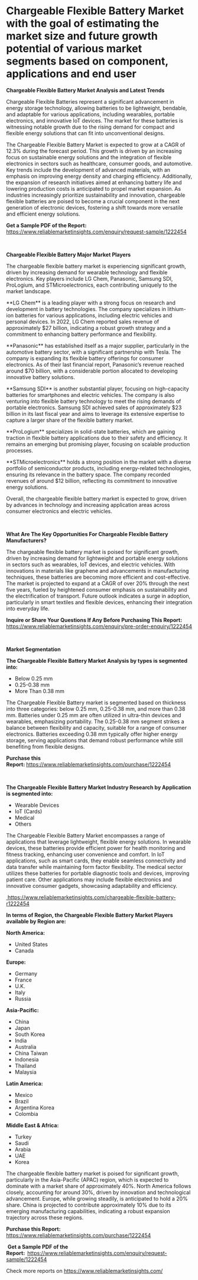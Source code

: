 <p><h1>Chargeable Flexible Battery Market with the goal of estimating the market size and future growth potential of various market segments based on component, applications and end user</h1></p><p><strong>Chargeable Flexible Battery Market Analysis and Latest Trends</strong></p>
<p><p>Chargeable Flexible Batteries represent a significant advancement in energy storage technology, allowing batteries to be lightweight, bendable, and adaptable for various applications, including wearables, portable electronics, and innovative IoT devices. The market for these batteries is witnessing notable growth due to the rising demand for compact and flexible energy solutions that can fit into unconventional designs.</p><p>The Chargeable Flexible Battery Market is expected to grow at a CAGR of 12.3% during the forecast period. This growth is driven by an increasing focus on sustainable energy solutions and the integration of flexible electronics in sectors such as healthcare, consumer goods, and automotive. Key trends include the development of advanced materials, with an emphasis on improving energy density and charging efficiency. Additionally, the expansion of research initiatives aimed at enhancing battery life and lowering production costs is anticipated to propel market expansion. As industries increasingly prioritize sustainability and innovation, chargeable flexible batteries are poised to become a crucial component in the next generation of electronic devices, fostering a shift towards more versatile and efficient energy solutions.</p></p>
<p><strong>Get a Sample PDF of the Report:&nbsp;</strong> <a href="https://www.reliablemarketinsights.com/enquiry/request-sample/1222454?utm_campaign=3218&utm_medium=2&utm_source=Github&utm_content=ia&utm_term=06042025&utm_id=chargeable-flexible-battery">https://www.reliablemarketinsights.com/enquiry/request-sample/1222454</a></p>
<p>&nbsp;</p>
<p><strong>Chargeable Flexible Battery Major Market Players</strong></p>
<p><p>The chargeable flexible battery market is experiencing significant growth, driven by increasing demand for wearable technology and flexible electronics. Key players include LG Chem, Panasonic, Samsung SDI, ProLogium, and STMicroelectronics, each contributing uniquely to the market landscape.</p><p>**LG Chem** is a leading player with a strong focus on research and development in battery technologies. The company specializes in lithium-ion batteries for various applications, including electric vehicles and personal devices. In 2022, LG Chem reported sales revenue of approximately $27 billion, indicating a robust growth strategy and a commitment to enhancing battery performance and flexibility.</p><p>**Panasonic** has established itself as a major supplier, particularly in the automotive battery sector, with a significant partnership with Tesla. The company is expanding its flexible battery offerings for consumer electronics. As of their last financial report, Panasonic’s revenue reached around $70 billion, with a considerable portion allocated to developing innovative battery solutions.</p><p>**Samsung SDI** is another substantial player, focusing on high-capacity batteries for smartphones and electric vehicles. The company is also venturing into flexible battery technology to meet the rising demands of portable electronics. Samsung SDI achieved sales of approximately $23 billion in its last fiscal year and aims to leverage its extensive expertise to capture a larger share of the flexible battery market.</p><p>**ProLogium** specializes in solid-state batteries, which are gaining traction in flexible battery applications due to their safety and efficiency. It remains an emerging but promising player, focusing on scalable production processes.</p><p>**STMicroelectronics** holds a strong position in the market with a diverse portfolio of semiconductor products, including energy-related technologies, ensuring its relevance in the battery space. The company recorded revenues of around $12 billion, reflecting its commitment to innovative energy solutions.</p><p>Overall, the chargeable flexible battery market is expected to grow, driven by advances in technology and increasing application areas across consumer electronics and electric vehicles.</p></p>
<p>&nbsp;</p>
<p><strong>What Are The Key Opportunities For Chargeable Flexible Battery Manufacturers?</strong></p>
<p><p>The chargeable flexible battery market is poised for significant growth, driven by increasing demand for lightweight and portable energy solutions in sectors such as wearables, IoT devices, and electric vehicles. With innovations in materials like graphene and advancements in manufacturing techniques, these batteries are becoming more efficient and cost-effective. The market is projected to expand at a CAGR of over 20% through the next five years, fueled by heightened consumer emphasis on sustainability and the electrification of transport. Future outlook indicates a surge in adoption, particularly in smart textiles and flexible devices, enhancing their integration into everyday life.</p></p>
<p><strong>Inquire or Share Your Questions If Any Before Purchasing This Report:</strong> <a href="https://www.reliablemarketinsights.com/enquiry/pre-order-enquiry/1222454?utm_campaign=3218&utm_medium=2&utm_source=Github&utm_content=ia&utm_term=06042025&utm_id=chargeable-flexible-battery">https://www.reliablemarketinsights.com/enquiry/pre-order-enquiry/1222454</a></p>
<p>&nbsp;</p>
<p><strong>Market Segmentation</strong></p>
<p><strong>The Chargeable Flexible Battery Market Analysis by types is segmented into:</strong></p>
<p><ul><li>Below 0.25 mm</li><li>0.25-0.38 mm</li><li>More Than 0.38 mm</li></ul></p>
<p><p>The Chargeable Flexible Battery market is segmented based on thickness into three categories: below 0.25 mm, 0.25-0.38 mm, and more than 0.38 mm. Batteries under 0.25 mm are often utilized in ultra-thin devices and wearables, emphasizing portability. The 0.25-0.38 mm segment strikes a balance between flexibility and capacity, suitable for a range of consumer electronics. Batteries exceeding 0.38 mm typically offer higher energy storage, serving applications that demand robust performance while still benefiting from flexible designs.</p></p>
<p><strong>Purchase this Report:&nbsp;</strong><a href="https://www.reliablemarketinsights.com/purchase/1222454?utm_campaign=3218&utm_medium=2&utm_source=Github&utm_content=ia&utm_term=06042025&utm_id=chargeable-flexible-battery">https://www.reliablemarketinsights.com/purchase/1222454</a></p>
<p>&nbsp;</p>
<p><strong>The Chargeable Flexible Battery Market Industry Research by Application is segmented into:</strong></p>
<p><ul><li>Wearable Devices</li><li>IoT (Cards)</li><li>Medical</li><li>Others</li></ul></p>
<p><p>The Chargeable Flexible Battery Market encompasses a range of applications that leverage lightweight, flexible energy solutions. In wearable devices, these batteries provide efficient power for health monitoring and fitness tracking, enhancing user convenience and comfort. In IoT applications, such as smart cards, they enable seamless connectivity and data transfer while maintaining form factor flexibility. The medical sector utilizes these batteries for portable diagnostic tools and devices, improving patient care. Other applications may include flexible electronics and innovative consumer gadgets, showcasing adaptability and efficiency.</p></p>
<p><a href="https://www.reliablemarketinsights.com/chargeable-flexible-battery-r1222454?utm_campaign=3218&utm_medium=2&utm_source=Github&utm_content=ia&utm_term=06042025&utm_id=chargeable-flexible-battery">&nbsp;https://www.reliablemarketinsights.com/chargeable-flexible-battery-r1222454</a></p>
<p><strong>In terms of Region, the Chargeable Flexible Battery Market Players available by Region are:</strong></p>
<p>
    <p> <strong> North America: </strong>
        <ul>
            <li>United States</li>
            <li>Canada</li>
        </ul>
        </p> 
    <p> <strong> Europe: </strong>
        <ul>
            <li>Germany</li>
            <li>France</li>
            <li>U.K.</li>
            <li>Italy</li>
            <li>Russia</li>
        </ul>
        </p> 
    <p> <strong> Asia-Pacific: </strong>
        <ul>
            <li>China</li>
            <li>Japan</li>
            <li>South Korea</li>
            <li>India</li>
            <li>Australia</li>
            <li>China Taiwan</li>
            <li>Indonesia</li>
            <li>Thailand</li>
            <li>Malaysia</li>
        </ul>
        </p> 
    <p> <strong> Latin America: </strong>
        <ul>
            <li>Mexico</li>
            <li>Brazil</li>
            <li>Argentina Korea</li>
            <li>Colombia</li>
        </ul>
        </p> 
    <p> <strong> Middle East & Africa: </strong>
        <ul>
            <li>Turkey</li>
            <li>Saudi</li>
            <li>Arabia</li>
            <li>UAE</li>
            <li>Korea</li>
        </ul>
    </p>
    </p>
<p><p>The chargeable flexible battery market is poised for significant growth, particularly in the Asia-Pacific (APAC) region, which is expected to dominate with a market share of approximately 40%. North America follows closely, accounting for around 30%, driven by innovation and technological advancement. Europe, while growing steadily, is anticipated to hold a 20% share. China is projected to contribute approximately 10% due to its emerging manufacturing capabilities, indicating a robust expansion trajectory across these regions.</p></p>
<p><strong>Purchase this Report: </strong><a href="https://www.reliablemarketinsights.com/purchase/1222454?utm_campaign=3218&utm_medium=2&utm_source=Github&utm_content=ia&utm_term=06042025&utm_id=chargeable-flexible-battery">https://www.reliablemarketinsights.com/purchase/1222454</a></p>
<p>&nbsp;<strong>Get a Sample PDF of the Report:&nbsp;&nbsp;</strong><a href="https://www.reliablemarketinsights.com/enquiry/request-sample/1222454?utm_campaign=3218&utm_medium=2&utm_source=Github&utm_content=ia&utm_term=06042025&utm_id=chargeable-flexible-battery">https://www.reliablemarketinsights.com/enquiry/request-sample/1222454</a></p>
<p><strong></strong></p>
<p>Check more reports on <a href="https://www.reliablemarketinsights.com/?utm_campaign=3218&utm_medium=2&utm_source=Github&utm_content=ia&utm_term=06042025&utm_id=chargeable-flexible-battery">https://www.reliablemarketinsights.com/</a></p>